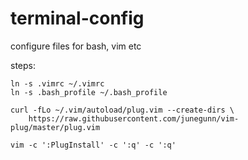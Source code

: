 # terminal-config
configure files for bash, vim etc

steps:
```
ln -s .vimrc ~/.vimrc
ln -s .bash_profile ~/.bash_profile

curl -fLo ~/.vim/autoload/plug.vim --create-dirs \
    https://raw.githubusercontent.com/junegunn/vim-plug/master/plug.vim

vim -c ':PlugInstall' -c ':q' -c ':q'
```
